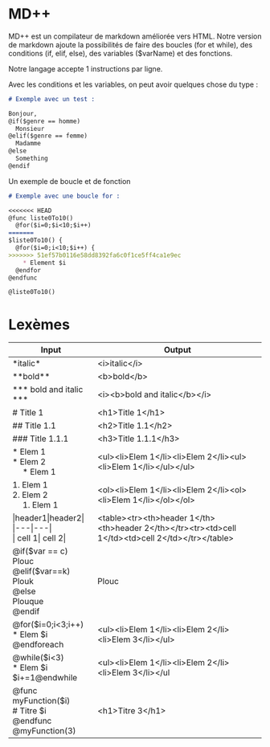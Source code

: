 # MD++
MD++ est un compilateur de markdown améliorée vers HTML.
Notre version de markdown ajoute la possibilités de faire des boucles (for et while), des conditions (if, elif, else), des variables ($varName) et des fonctions.

Notre langage accepte 1 instructions par ligne.

Avec les conditions et les variables, on peut avoir quelques chose du type :
```md
# Exemple avec un test :

Bonjour,
@if($genre == homme) 
  Monsieur
@elif($genre == femme) 
  Madamme
@else 
  Something
@endif
```

Un exemple de boucle et de fonction
```md
# Exemple avec une boucle for :

<<<<<<< HEAD
@func liste0To10()
  @for($i=0;$i<10;$i++)
=======
$liste0To10() {
  @for($i=0;i<10;$i++) {
>>>>>>> 51ef57b0116e58dd8392fa6c0f1ce5ff4ca1e9ec
    * Element $i
  @endfor
@endfunc

@liste0To10()
```

# Lexèmes
| Input | Output |
|---|---|
| \*italic\*  | \<i>italic\</i> |
| \*\*bold\*\* | \<b>bold\</b> |
| \*\*\* bold and italic \*\*\* | \<i>\<b>bold and italic\</b>\</i> |
| # Title 1 | \<h1>Title 1\</h1> |
| ## Title 1.1 | \<h2>Title 1.1\</h2>|
| ### Title 1.1.1 | \<h3>Title 1.1.1\</h3>|
| * Elem 1 <br> * Elem 2 <br> &emsp; * Elem 1 | \<ul>\<li>Elem 1\</li>\<li>Elem 2\</li>\<ul>\<li>Elem 1\</li>\</ul>\</ul> |
| 1. Elem 1 <br> 2. Elem 2 <br> &emsp; 1. Elem 1 | \<ol>\<li>Elem 1\</li>\<li>Elem 2\</li>\<ol>\<li>Elem 1\</li>\</ol>\</ol> |
| \|header1\|header2\|<br>\|\---\|\---\|<br>\| cell 1\| cell 2\| | \<table>\<tr>\<th>header 1\</th>\<th>header 2\</th>\</tr>\<tr>\<td>cell 1\</td>\<td>cell 2\</td>\</tr>\</table>  |
| @if(\$var == c)<br>Plouc<br>@elif(\$var==k)<br>Plouk <br>@else<br>Plouque<br>@endif | Plouc |
| @for($i=0;i<3;i++)<br>* Elem $i<br>@endforeach| \<ul>\<li>Elem 1\</li>\<li>Elem 2\</li>\<li>Elem 3\</li>\</ul> |
| @while($i<3)<br>* Elem $i<br>\$i+=1@endwhile | \<ul>\<li>Elem 1\</li>\<li>Elem 2\</li>\<li>Elem 3\</li>\</ul |
| @func myFunction(\$i) <br> # Titre $i<br>@endfunc <br> @myFunction(3) | \<h1>Titre 3\</h1> |
